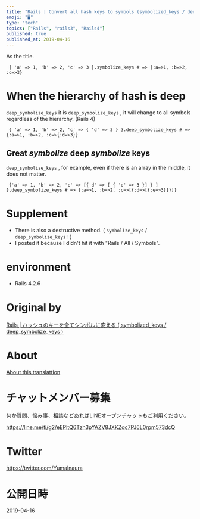 ```yaml
---
title: "Rails | Convert all hash keys to symbols (symbolized_keys / deep_symbo"
emoji: "🖥"
type: "tech"
topics: ["Rails", "rails3", "Rails4"]
published: true
published_at: 2019-04-16
---
```


As the title.

     { 'a' => 1, 'b' => 2, 'c' => 3 }.symbolize_keys # => {:a=>1, :b=>2, :c=>3} 

# When the hierarchy of hash is deep 

`deep_symbolize_keys` it is `deep_symbolize_keys` , it will change to all symbols regardless of the hierarchy. (Rails 4)

     { 'a' => 1, 'b' => 2, 'c' => { 'd' => 3 } }.deep_symbolize_keys # => {:a=>1, :b=>2, :c=>{:d=>3}} 

## Great _symbolize_ deep _symbolize_ keys 

`deep_symbolize_keys` , for example, even if there is an array in the middle, it does not matter.

     {'a' => 1, 'b' => 2, 'c' => [{'d' => [ { 'e' => 3 }] } ] }.deep_symbolize_keys # => {:a=>1, :b=>2, :c=>[{:d=>[{:e=>3}]}]} 

# Supplement 

- There is also a destructive method. ( `symbolize_keys` / `deep_symbolize_keys!` ) 
- I posted it because I didn't hit it with "Rails / All / Symbols". 

# environment 

- Rails 4.2.6 


# Original by
[Rails | ハッシュのキーを全てシンボルに変える ( symbolized_keys / deep_symbolize_keys  )](https://qiita.com/Yinaura/items/04b97914f598a63184ad)

# About

[About this translattion](https://qiita.com/YumaInaura/items/7f6fd1e9310a6816469a)








<!-- Update From Qiita API -->

# チャットメンバー募集


何か質問、悩み事、相談などあればLINEオープンチャットもご利用ください。

https://line.me/ti/g2/eEPltQ6Tzh3pYAZV8JXKZqc7PJ6L0rpm573dcQ





# Twitter


https://twitter.com/YumaInaura


<!-- Update From Qiita API -->



# 公開日時

2019-04-16
